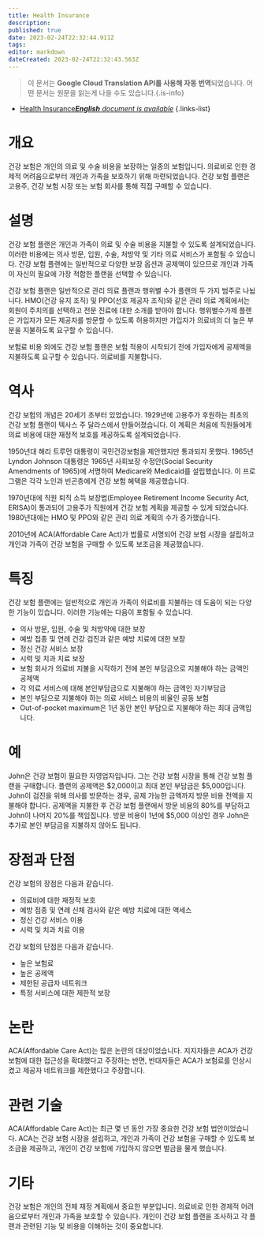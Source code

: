 ```yaml
---
title: Health Insurance
description: 
published: true
date: 2023-02-24T22:32:44.911Z
tags: 
editor: markdown
dateCreated: 2023-02-24T22:32:43.563Z
---
```


> 이 문서는 **Google Cloud Translation API를 사용해 자동 번역**되었습니다.
어떤 문서는 원문을 읽는게 나을 수도 있습니다.{.is-info}



- [Health Insurance***English** document is available*](/en/Knowledge-base/Dictionary/health-insurance)
{.links-list}


# 개요
건강 보험은 개인의 의료 및 수술 비용을 보장하는 일종의 보험입니다. 의료비로 인한 경제적 어려움으로부터 개인과 가족을 보호하기 위해 마련되었습니다. 건강 보험 플랜은 고용주, 건강 보험 시장 또는 보험 회사를 통해 직접 구매할 수 있습니다.

# 설명
건강 보험 플랜은 개인과 가족이 의료 및 수술 비용을 지불할 수 있도록 설계되었습니다. 이러한 비용에는 의사 방문, 입원, 수술, 처방약 및 기타 의료 서비스가 포함될 수 있습니다. 건강 보험 플랜에는 일반적으로 다양한 보장 옵션과 공제액이 있으므로 개인과 가족이 자신의 필요에 가장 적합한 플랜을 선택할 수 있습니다.

건강 보험 플랜은 일반적으로 관리 의료 플랜과 행위별 수가 플랜의 두 가지 범주로 나뉩니다. HMO(건강 유지 조직) 및 PPO(선호 제공자 조직)와 같은 관리 의료 계획에서는 회원이 주치의를 선택하고 전문 진료에 대한 소개를 받아야 합니다. 행위별수가제 플랜은 가입자가 모든 제공자를 방문할 수 있도록 허용하지만 가입자가 의료비의 더 높은 부분을 지불하도록 요구할 수 있습니다.

보험료 비용 외에도 건강 보험 플랜은 보험 적용이 시작되기 전에 가입자에게 공제액을 지불하도록 요구할 수 있습니다. 의료비를 지불합니다.

# 역사
건강 보험의 개념은 20세기 초부터 있었습니다. 1929년에 고용주가 후원하는 최초의 건강 보험 플랜이 텍사스 주 달라스에서 만들어졌습니다. 이 계획은 처음에 직원들에게 의료 비용에 대한 재정적 보호를 제공하도록 설계되었습니다.

1950년대 해리 트루먼 대통령이 국민건강보험을 제안했지만 통과되지 못했다. 1965년 Lyndon Johnson 대통령은 1965년 사회보장 수정안(Social Security Amendments of 1965)에 서명하여 Medicare와 Medicaid를 설립했습니다. 이 프로그램은 각각 노인과 빈곤층에게 건강 보험 혜택을 제공했습니다.

1970년대에 직원 퇴직 소득 보장법(Employee Retirement Income Security Act, ERISA)이 통과되어 고용주가 직원에게 건강 보험 계획을 제공할 수 있게 되었습니다. 1980년대에는 HMO 및 PPO와 같은 관리 의료 계획의 수가 증가했습니다.

2010년에 ACA(Affordable Care Act)가 법률로 서명되어 건강 보험 시장을 설립하고 개인과 가족이 건강 보험을 구매할 수 있도록 보조금을 제공했습니다.

# 특징
건강 보험 플랜에는 일반적으로 개인과 가족이 의료비를 지불하는 데 도움이 되는 다양한 기능이 있습니다. 이러한 기능에는 다음이 포함될 수 있습니다.

- 의사 방문, 입원, 수술 및 처방약에 대한 보장
- 예방 접종 및 연례 건강 검진과 같은 예방 치료에 대한 보장
- 정신 건강 서비스 보장
- 시력 및 치과 치료 보장
- 보험 회사가 의료비 지불을 시작하기 전에 본인 부담금으로 지불해야 하는 금액인 공제액
- 각 의료 서비스에 대해 본인부담금으로 지불해야 하는 금액인 자기부담금
- 본인 부담으로 지불해야 하는 의료 서비스 비용의 비율인 공동 보험
- Out-of-pocket maximum은 1년 동안 본인 부담으로 지불해야 하는 최대 금액입니다.

# 예
John은 건강 보험이 필요한 자영업자입니다. 그는 건강 보험 시장을 통해 건강 보험 플랜을 구매합니다. 플랜의 공제액은 $2,000이고 최대 본인 부담금은 $5,000입니다. John이 검진을 위해 의사를 방문하는 경우, 공제 가능한 금액까지 방문 비용 전액을 지불해야 합니다. 공제액을 지불한 후 건강 보험 플랜에서 방문 비용의 80%를 부담하고 John이 나머지 20%를 책임집니다. 방문 비용이 1년에 $5,000 이상인 경우 John은 추가로 본인 부담금을 지불하지 않아도 됩니다.

# 장점과 단점
건강 보험의 장점은 다음과 같습니다.

- 의료비에 대한 재정적 보호
- 예방 접종 및 연례 신체 검사와 같은 예방 치료에 대한 액세스
- 정신 건강 서비스 이용
- 시력 및 치과 치료 이용

건강 보험의 단점은 다음과 같습니다.

- 높은 보험료
- 높은 공제액
- 제한된 공급자 네트워크
- 특정 서비스에 대한 제한적 보장

# 논란
ACA(Affordable Care Act)는 많은 논란의 대상이었습니다. 지지자들은 ACA가 건강 보험에 대한 접근성을 확대했다고 주장하는 반면, 반대자들은 ACA가 보험료를 인상시켰고 제공자 네트워크를 제한했다고 주장합니다.

# 관련 기술
ACA(Affordable Care Act)는 최근 몇 년 동안 가장 중요한 건강 보험 법안이었습니다. ACA는 건강 보험 시장을 설립하고, 개인과 가족이 건강 보험을 구매할 수 있도록 보조금을 제공하고, 개인이 건강 보험에 가입하지 않으면 벌금을 물게 했습니다.

# 기타
건강 보험은 개인의 전체 재정 계획에서 중요한 부분입니다. 의료비로 인한 경제적 어려움으로부터 개인과 가족을 보호할 수 있습니다. 개인이 건강 보험 플랜을 조사하고 각 플랜과 관련된 기능 및 비용을 이해하는 것이 중요합니다.